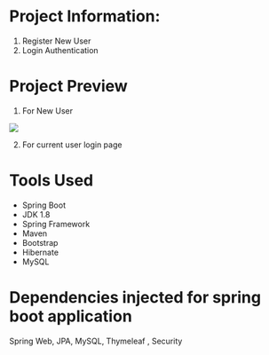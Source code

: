 # Project Information:
1. Register New User
2. Login Authentication 


# Project Preview
1. For New User

![](Capture.gif)

2. For current user login page


# Tools Used
- Spring Boot
- JDK 1.8
- Spring Framework
- Maven 
- Bootstrap
- Hibernate
- MySQL

# Dependencies injected for spring boot application
Spring Web, JPA, MySQL, Thymeleaf , Security











